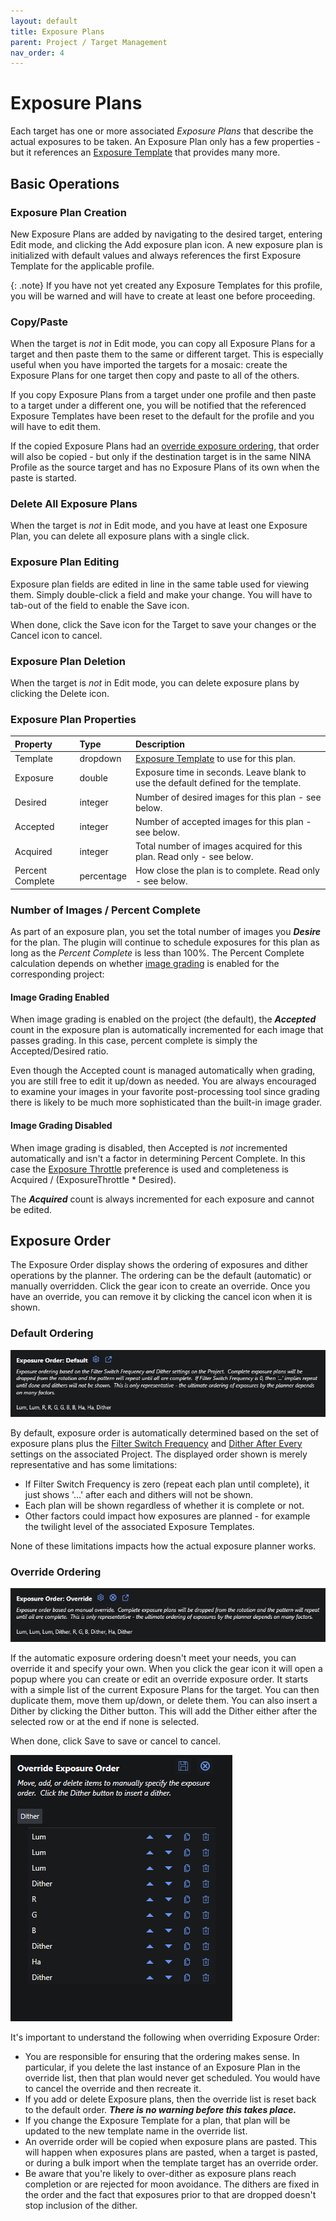 ```yaml
---
layout: default
title: Exposure Plans
parent: Project / Target Management
nav_order: 4
---
```


# Exposure Plans

Each target has one or more associated _Exposure Plans_ that describe the actual exposures to be taken.  An Exposure Plan only has a few properties - but it references an [Exposure Template](exposure-templates.html) that provides many more.

## Basic Operations

### Exposure Plan Creation

New Exposure Plans are added by navigating to the desired target, entering Edit mode, and clicking the Add exposure plan icon.  A new exposure plan is initialized with default values and always references the first Exposure Template for the applicable profile.

{: .note}
If you have not yet created any Exposure Templates for this profile, you will be warned and will have to create at least one before proceeding.

### Copy/Paste

When the target is _not_ in Edit mode, you can copy all Exposure Plans for a target and then paste them to the same or different target.  This is especially useful when you have imported the targets for a mosaic: create the Exposure Plans for one target then copy and paste to all of the others.

If you copy Exposure Plans from a target under one profile and then paste to a target under a different one, you will be notified that the referenced Exposure Templates have been reset to the default for the profile and you will have to edit them.

If the copied Exposure Plans had an [override exposure ordering](#override-ordering), that order will also be copied - but only if the destination target is in the same NINA Profile as the source target and has no Exposure Plans of its own when the paste is started.

### Delete All Exposure Plans

When the target is _not_ in Edit mode, and you have at least one Exposure Plan, you can delete all exposure plans with a single click.

### Exposure Plan Editing

Exposure plan fields are edited in line in the same table used for viewing them.  Simply double-click a field and make your change.  You will have to tab-out of the field to enable the Save icon.

When done, click the Save icon for the Target to save your changes or the Cancel icon to cancel.

### Exposure Plan Deletion
When the target is _not_ in Edit mode, you can delete exposure plans by clicking the Delete icon.

### Exposure Plan Properties

|Property|Type|Description|
|:--|:--|:--|
|Template|dropdown|[Exposure Template](exposure-templates.html) to use for this plan.|
|Exposure|double|Exposure time in seconds.  Leave blank to use the default defined for the template.|
|Desired|integer|Number of desired images for this plan - see below.|
|Accepted|integer|Number of accepted images for this plan - see below.|
|Acquired|integer|Total number of images acquired for this plan.  Read only - see below.|
|Percent Complete|percentage|How close the plan is to complete.  Read only - see below.|
 
### Number of Images / Percent Complete

As part of an exposure plan, you set the total number of images you **_Desire_** for the plan.  The plugin will continue to schedule exposures for this plan as long as the _Percent Complete_ is less than 100%.  The Percent Complete calculation depends on whether [image grading](../post-acquisition/image-grader.html) is enabled for the corresponding project:

#### Image Grading Enabled

When image grading is enabled on the project (the default), the **_Accepted_** count in the exposure plan is automatically incremented for each image that passes grading.  In this case, percent complete is simply the Accepted/Desired ratio.

Even though the Accepted count is managed automatically when grading, you are still free to edit it up/down as needed.  You are always encouraged to examine your images in your favorite post-processing tool since grading there is likely to be much more sophisticated than the built-in image grader.

#### Image Grading Disabled

When image grading is disabled, then Accepted is _not_ incremented automatically and isn't a factor in determining Percent Complete.  In this case the [Exposure Throttle](profiles.html#general-preferences) preference is used and completeness is Acquired / (ExposureThrottle * Desired).

The **_Acquired_** count is always incremented for each exposure and cannot be edited.

## Exposure Order

The Exposure Order display shows the ordering of exposures and dither operations by the planner.  The ordering can be the default (automatic) or manually overridden.  Click the gear icon to create an override.  Once you have an override, you can remove it by clicking the cancel icon when it is shown.

### Default Ordering

![](../assets/images/exposure-order-default.png)

By default, exposure order is automatically determined based on the set of exposure plans plus the [Filter Switch Frequency](projects.html#filter-switch-frequency) and [Dither After Every](projects.html#dithering) settings on the associated Project.  The displayed order shown is merely representative and has some limitations:
* If Filter Switch Frequency is zero (repeat each plan until complete), it just shows '...' after each and dithers will not be shown.
* Each plan will be shown regardless of whether it is complete or not.
* Other factors could impact how exposures are planned - for example the twilight level of the associated Exposure Templates.

None of these limitations impacts how the actual exposure planner works.

### Override Ordering

![](../assets/images/exposure-order-override.png)

If the automatic exposure ordering doesn't meet your needs, you can override it and specify your own.  When you click the gear icon it will open a popup where you can create or edit an override exposure order.  It starts with a simple list of the current Exposure Plans for the target.  You can then duplicate them, move them up/down, or delete them.  You can also insert a Dither by clicking the Dither button.  This will add the Dither either after the selected row or at the end if none is selected.

When done, click Save to save or cancel to cancel.

![](../assets/images/exposure-order-edit.png)

It's important to understand the following when overriding Exposure Order:
* You are responsible for ensuring that the ordering makes sense.  In particular, if you delete the last instance of an Exposure Plan in the override list, then that plan would never get scheduled.  You would have to cancel the override and then recreate it.
* If you add or delete Exposure plans, then the override list is reset back to the default order.  **_There is no warning before this takes place._**
* If you change the Exposure Template for a plan, that plan will be updated to the new template name in the override list.
* An override order will be copied when exposure plans are pasted.  This will happen when exposures plans are pasted, when a target is pasted, or during a bulk import when the template target has an override order.
* Be aware that you're likely to over-dither as exposure plans reach completion or are rejected for moon avoidance.  The dithers are fixed in the order and the fact that exposures prior to that are dropped doesn't stop inclusion of the dither.
